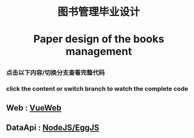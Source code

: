 # <p align="center">图书管理毕业设计</p>
# <p align="center">Paper design of the books management</p>

### 点击以下内容/切换分支查看完整代码
### click the content or switch branch to watch the complete code

## <p>Web : <a href="https://github.com/stermso/Paper-Design/tree/paper-design-vue">VueWeb</a></p>

## <p>DataApi : <a href="https://github.com/stermso/Paper-Design/tree/paper-design-nodeJS%40eggJS">NodeJS/EggJS</a></p>




